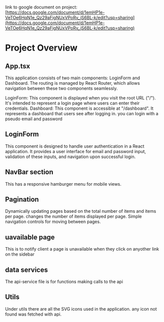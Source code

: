 link to google document on project:   [https://docs.google.com/document/d/1emHP1e-VeTOe6HqN1e_Qz29aFigNUxVPoRv_jS6BL-k/edit?usp=sharing](https://docs.google.com/document/d/1emHP1e-VeTOe6HqN1e_Qz29aFigNUxVPoRv_jS6BL-k/edit?usp=sharing)

# Project Overview
## App.tsx
This application consists of two main components: LoginForm and Dashboard. The routing is managed by React Router, which allows navigation between these two components seamlessly.

LoginForm: This component is displayed when you visit the root URL ("/"). It's intended to represent a login page where users can enter their credentials.
Dashboard: This component is accessible at "/dashboard". It represents a dashboard that users see after logging in.
you can login with a pseudo email and password

## LoginForm
This component is designed to handle user authentication in a React application. It provides a user interface for email and password input, validation of these inputs, and navigation upon successful login. 

## NavBar section
This has a responsive hamburger menu for mobile views.
## Pagination 
Dynamically updating pages based on the total number of items and items per page.
changes the number of items displayed per page.
Simple navigation controls for moving between pages.

## uavailable page
This is to notify client a page is unavailable when they click on anyother link on the sidebar

## data services 
The api-service file is for functions making calls to the api

## Utils 
Under utils there are all the SVG icons used in the application. any icon not found was fetched with api.



